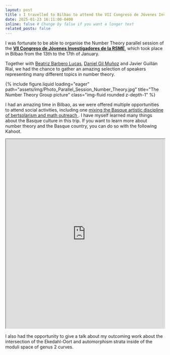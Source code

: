 ```yaml
---
layout: post
title : I travelled to Bilbao to attend the VII Congreso de Jóvenes Investigadores de la RSME
date: 2025-01-23 16:11:00-0400
inline: false # Change by false if you want a longer text
related_posts: false
---
```


I was fortunate to be able to organise the Number Theory parallel session of the <a style="font-weight:bold" href="https://jovenes2025.rsme.es/index.html">VII Congreso de Jóvenes Investigadores de la RSME</a>, which took place in Bilbao from the 13th to the 17th of January. 

Together with <a href="https://www.data-science.ie/user/beatriz+barbero+lucas/">Beatriz Barbero Lucas</a>, <a href="https://danielgilmu.wixsite.com/mathematician">Daniel Gil Muñoz</a> and Javier Guillán Rial, we had the chance to gather an amazing selection of speakers representing many different topics in number theory.

<div class="row">
    <div class="col-sm mt-3 mt-md-0">
        {% include figure.liquid loading="eager" path="assets/img/Photo_Parallel_Session_Number_Theory.jpg" title="The Number Theory Group picture" class="img-fluid rounded z-depth-1" %}
    </div>
</div>

I had an amazing time in Bilbao, as we were offered multiple opportunities to attend social activities, including one <a href="https://culturacientifica.com/evento/2025/1/15/bertsomaticas-matematicas-al-son-de-los-bertsos/">mixing the Basque artistic discipline of bertsolarism and math outreach </a>. I have myself learned many things about the Basque culture in this trip. If you want to learn more about number theory and the Basque country, you can do so with the following Kahoot.

<iframe src="https://embed.kahoot.it/6151a64e-440f-43be-8533-a5245f3ecf6e" width="100%" height="600px"></iframe>

I also had the opportunity to give a talk about my outcoming work about the intersection of the Ekedahl-Oort and automorphism strata inside of the moduli space of genus 2 curves.

